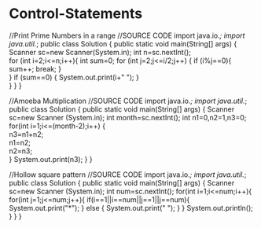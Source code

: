 # Control-Statements
//Print Prime Numbers in a range
//SOURCE CODE
import java.io.*;
import java.util.*;
public class Solution {
    public static void main(String[] args) {
        Scanner sc=new Scanner(System.in);
        int n=sc.nextInt();         
        for (int i=2;i<=n;i++){
            int sum=0;
            for (int j=2;j<=i/2;j++)
            {
                if (i%j==0){
                    sum++;
                    break;
                }                
            }
        if (sum==0)
        {
            System.out.print(i+" ");
        }        
        }
    }
}

//Amoeba Multiplication
//SOURCE CODE
import java.io.*;
import java.util.*;
public class Solution {
    public static void main(String[] args) {
        Scanner sc=new Scanner (System.in);
        int month=sc.nextInt();
        int n1=0,n2=1,n3=0;
        for(int i=1;i<=(month-2);i++)
             {    
                n3=n1+n2;    
                n1=n2;    
                n2=n3;  
             } 
         System.out.print(n3);
    }
}

//Hollow square pattern
//SOURCE CODE
import java.io.*;
import java.util.*;
public class Solution {
    public static void main(String[] args) {
        Scanner sc=new Scanner (System.in);
        int num=sc.nextInt();
        for(int i=1;i<=num;i++){
                for(int j=1;j<=num;j++){
                    if(i==1||i==num||j==1||j==num){
                        System.out.print("*");
                    }
                    else
                    {
                        System.out.print(" ");
                    }
                }
         System.out.println();   
        }
      }
}
